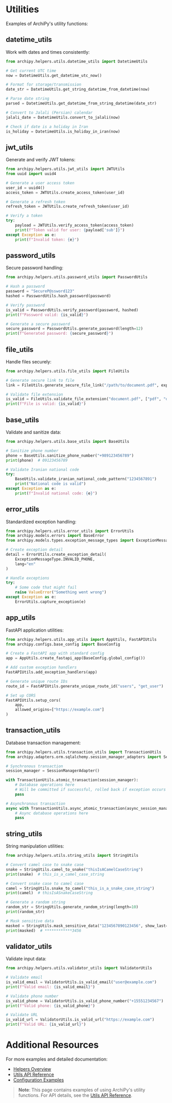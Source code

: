 # Utilities

Examples of ArchiPy's utility functions:

## datetime_utils

Work with dates and times consistently:

```python
from archipy.helpers.utils.datetime_utils import DatetimeUtils

# Get current UTC time
now = DatetimeUtils.get_datetime_utc_now()

# Format for storage/transmission
date_str = DatetimeUtils.get_string_datetime_from_datetime(now)

# Parse date string
parsed = DatetimeUtils.get_datetime_from_string_datetime(date_str)

# Convert to Jalali (Persian) calendar
jalali_date = DatetimeUtils.convert_to_jalali(now)

# Check if date is a holiday in Iran
is_holiday = DatetimeUtils.is_holiday_in_iran(now)
```

## jwt_utils

Generate and verify JWT tokens:

```python
from archipy.helpers.utils.jwt_utils import JWTUtils
from uuid import uuid4

# Generate a user access token
user_id = uuid4()
access_token = JWTUtils.create_access_token(user_id)

# Generate a refresh token
refresh_token = JWTUtils.create_refresh_token(user_id)

# Verify a token
try:
    payload = JWTUtils.verify_access_token(access_token)
    print(f"Token valid for user: {payload['sub']}")
except Exception as e:
    print(f"Invalid token: {e}")
```

## password_utils

Secure password handling:

```python
from archipy.helpers.utils.password_utils import PasswordUtils

# Hash a password
password = "SecureP@ssword123"
hashed = PasswordUtils.hash_password(password)

# Verify password
is_valid = PasswordUtils.verify_password(password, hashed)
print(f"Password valid: {is_valid}")

# Generate a secure password
secure_password = PasswordUtils.generate_password(length=12)
print(f"Generated password: {secure_password}")
```

## file_utils

Handle files securely:

```python
from archipy.helpers.utils.file_utils import FileUtils

# Generate secure link to file
link = FileUtils.generate_secure_file_link("/path/to/document.pdf", expires_in=3600)

# Validate file extension
is_valid = FileUtils.validate_file_extension("document.pdf", ["pdf", "docx", "txt"])
print(f"File is valid: {is_valid}")
```

## base_utils

Validate and sanitize data:

```python
from archipy.helpers.utils.base_utils import BaseUtils

# Sanitize phone number
phone = BaseUtils.sanitize_phone_number("+989123456789")
print(phone)  # 09123456789

# Validate Iranian national code
try:
    BaseUtils.validate_iranian_national_code_pattern("1234567891")
    print("National code is valid")
except Exception as e:
    print(f"Invalid national code: {e}")
```

## error_utils

Standardized exception handling:

```python
from archipy.helpers.utils.error_utils import ErrorUtils
from archipy.models.errors import BaseError
from archipy.models.types.exception_message_types import ExceptionMessageType

# Create exception detail
detail = ErrorUtils.create_exception_detail(
    ExceptionMessageType.INVALID_PHONE,
    lang="en"
)

# Handle exceptions
try:
    # Some code that might fail
    raise ValueError("Something went wrong")
except Exception as e:
    ErrorUtils.capture_exception(e)
```

## app_utils

FastAPI application utilities:

```python
from archipy.helpers.utils.app_utils import AppUtils, FastAPIUtils
from archipy.configs.base_config import BaseConfig

# Create a FastAPI app with standard config
app = AppUtils.create_fastapi_app(BaseConfig.global_config())

# Add custom exception handlers
FastAPIUtils.add_exception_handlers(app)

# Generate unique route IDs
route_id = FastAPIUtils.generate_unique_route_id("users", "get_user")

# Set up CORS
FastAPIUtils.setup_cors(
    app,
    allowed_origins=["https://example.com"]
)
```

## transaction_utils

Database transaction management:

```python
from archipy.helpers.utils.transaction_utils import TransactionUtils
from archipy.adapters.orm.sqlalchemy.session_manager_adapters import SessionManagerAdapter

# Synchronous transaction
session_manager = SessionManagerAdapter()

with TransactionUtils.atomic_transaction(session_manager):
    # Database operations here
    # Will be committed if successful, rolled back if exception occurs
    pass

# Asynchronous transaction
async with TransactionUtils.async_atomic_transaction(async_session_manager):
    # Async database operations here
    pass
```

## string_utils

String manipulation utilities:

```python
from archipy.helpers.utils.string_utils import StringUtils

# Convert camel case to snake case
snake = StringUtils.camel_to_snake("thisIsACamelCaseString")
print(snake)  # this_is_a_camel_case_string

# Convert snake case to camel case
camel = StringUtils.snake_to_camel("this_is_a_snake_case_string")
print(camel)  # thisIsASnakeCaseString

# Generate a random string
random_str = StringUtils.generate_random_string(length=10)
print(random_str)

# Mask sensitive data
masked = StringUtils.mask_sensitive_data("1234567890123456", show_last=4)
print(masked)  # ************3456
```

## validator_utils

Validate input data:

```python
from archipy.helpers.utils.validator_utils import ValidatorUtils

# Validate email
is_valid_email = ValidatorUtils.is_valid_email("user@example.com")
print(f"Valid email: {is_valid_email}")

# Validate phone number
is_valid_phone = ValidatorUtils.is_valid_phone_number("+15551234567")
print(f"Valid phone: {is_valid_phone}")

# Validate URL
is_valid_url = ValidatorUtils.is_valid_url("https://example.com")
print(f"Valid URL: {is_valid_url}")
```

# Additional Resources

For more examples and detailed documentation:

- [Helpers Overview](../../api_reference/helpers.md)
- [Utils API Reference](../../api_reference/utils.md)
- [Configuration Examples](../config_management.md)

> **Note**: This page contains examples of using ArchiPy's utility functions. For API details, see the [Utils API Reference](../../api_reference/utils.md).
